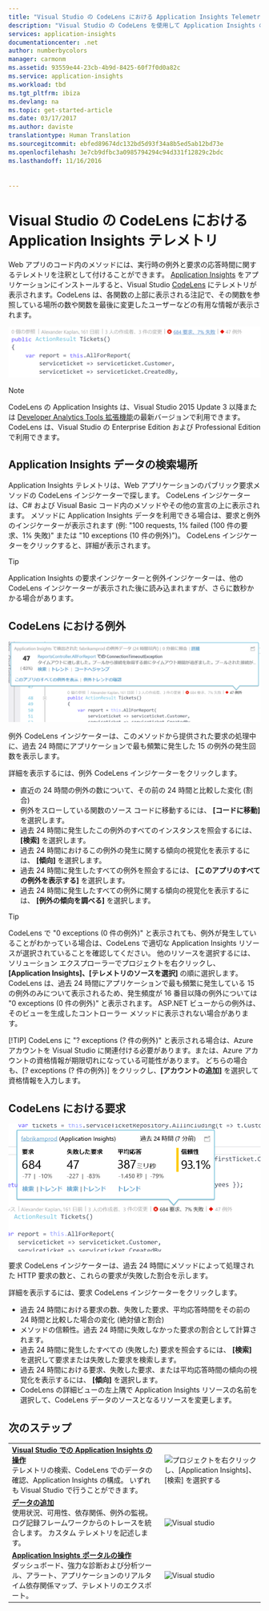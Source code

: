 ```yaml
---
title: "Visual Studio の CodeLens における Application Insights Telemetry | Microsoft Docs"
description: "Visual Studio の CodeLens を使用して Application Insights の要求と例外のテレメトリにすばやくアクセスします。"
services: application-insights
documentationcenter: .net
author: numberbycolors
manager: carmonm
ms.assetid: 93559e44-23cb-4b9d-8425-60f7f0d0a82c
ms.service: application-insights
ms.workload: tbd
ms.tgt_pltfrm: ibiza
ms.devlang: na
ms.topic: get-started-article
ms.date: 03/17/2017
ms.author: daviste
translationtype: Human Translation
ms.sourcegitcommit: ebfed89674dc132bd5d93f34a8b5ed5ab12bd73e
ms.openlocfilehash: 3e7cb9dfbc3a0985794294c94d331f12829c2bdc
ms.lasthandoff: 11/16/2016


---
```

# <a name="application-insights-telemetry-in-visual-studio-codelens"></a>Visual Studio の CodeLens における Application Insights テレメトリ
Web アプリのコード内のメソッドには、実行時の例外と要求の応答時間に関するテレメトリを注釈として付けることができます。 [ Application Insights](app-insights-overview.md) をアプリケーションにインストールすると、Visual Studio [CodeLens](https://msdn.microsoft.com/library/dn269218.aspx) にテレメトリが表示されます。CodeLens は、各関数の上部に表示される注記で、その関数を参照している場所の数や関数を最後に変更したユーザーなどの有用な情報が表示されます。

![CodeLens](./media/app-insights-visual-studio-codelens/codelens-overview.png)

> [!NOTE]
> CodeLens の Application Insights は、Visual Studio 2015 Update 3 以降または [Developer Analytics Tools 拡張機能](https://visualstudiogallery.msdn.microsoft.com/82367b81-3f97-4de1-bbf1-eaf52ddc635a)の最新バージョンで利用できます。 CodeLens は、Visual Studio の Enterprise Edition および Professional Edition で利用できます。
> 
> 

## <a name="where-to-find-application-insights-data"></a>Application Insights データの検索場所
Application Insights テレメトリは、Web アプリケーションのパブリック要求メソッドの CodeLens インジケーターで探します。 CodeLens インジケーターは、C# および Visual Basic コード内のメソッドやその他の宣言の上に表示されます。 メソッドに Application Insights データを利用できる場合は、要求と例外のインジケーターが表示されます (例: "100 requests, 1% failed (100 件の要求、1% 失敗)" または "10 exceptions (10 件の例外)")。 CodeLens インジケーターをクリックすると、詳細が表示されます。 

> [!TIP]
> Application Insights の要求インジケーターと例外インジケーターは、他の CodeLens インジケーターが表示された後に読み込まれますが、さらに数秒かかる場合があります。
> 
> 

## <a name="exceptions-in-codelens"></a>CodeLens における例外
![TBD](./media/app-insights-visual-studio-codelens/codelens-exceptions.png)

例外 CodeLens インジケーターは、このメソッドから提供された要求の処理中に、過去 24 時間にアプリケーションで最も頻繁に発生した 15 の例外の発生回数を表示します。

詳細を表示するには、例外 CodeLens インジケーターをクリックします。

* 直近の 24 時間の例外の数について、その前の 24 時間と比較した変化 (割合)
* 例外をスローしている関数のソース コードに移動するには、 **[コードに移動]** を選択します。
* 過去 24 時間に発生したこの例外のすべてのインスタンスを照会するには、 **[検索]** を選択します。
* 過去 24 時間におけるこの例外の発生に関する傾向の視覚化を表示するには、 **[傾向]** を選択します。
* 過去 24 時間に発生したすべての例外を照会するには、 **[このアプリのすべての例外を表示する]** を選択します。
* 過去 24 時間に発生したすべての例外に関する傾向の視覚化を表示するには、 **[例外の傾向を調べる]** を選択します。 

> [!TIP]
> CodeLens で "0 exceptions (0 件の例外)" と表示されても、例外が発生していることがわかっている場合は、CodeLens で適切な Application Insights リソースが選択されていることを確認してください。 他のリソースを選択するには、ソリューション エクスプローラーでプロジェクトを右クリックし、**[Application Insights]、[テレメトリのソースを選択]** の順に選択します。 CodeLens は、過去 24 時間にアプリケーションで最も頻繁に発生している 15 の例外のみについて表示されるため、発生頻度が 16 番目以降の例外については "0 exceptions (0 件の例外)" と表示されます。 ASP.NET ビューからの例外は、そのビューを生成したコントローラー メソッドに表示されない場合があります。
> 
> [!TIP]
> CodeLens に "? exceptions (? 件の例外)" と表示される場合は、Azure アカウントを Visual Studio に関連付ける必要があります。または、Azure アカウントの資格情報が期限切れになっている可能性があります。 どちらの場合も、[? exceptions (? 件の例外)] をクリックし、**[アカウントの追加]** を選択して資格情報を入力します。
> 
> 

## <a name="requests-in-codelens"></a>CodeLens における要求
![TBD](./media/app-insights-visual-studio-codelens/codelens-requests.png)

要求 CodeLens インジケーターは、過去 24 時間にメソッドによって処理された HTTP 要求の数と、これらの要求が失敗した割合を示します。

詳細を表示するには、要求 CodeLens インジケーターをクリックします。

* 過去 24 時間における要求の数、失敗した要求、平均応答時間をその前の 24 時間と比較した場合の変化 (絶対値と割合)
* メソッドの信頼性。過去 24 時間に失敗しなかった要求の割合として計算されます。
* 過去 24 時間に発生したすべての (失敗した) 要求を照会するには、 **[検索]** を選択して要求または失敗した要求を検索します。
* 過去 24 時間における要求、失敗した要求、または平均応答時間の傾向の視覚化を表示するには、 **[傾向]** を選択します。
* CodeLens の詳細ビューの左上隅で Application Insights リソースの名前を選択して、CodeLens データのソースとなるリソースを変更します。

## <a name="next"></a>次のステップ
|  |  |
| --- | --- |
| **[Visual Studio での Application Insights の操作](app-insights-visual-studio.md)**<br/>テレメトリの検索、CodeLens でのデータの確認、Application Insights の構成。 いずれも Visual Studio で行うことができます。 |![プロジェクトを右クリックし、[Application Insights]、[検索] を選択する](./media/app-insights-visual-studio-codelens/34.png) |
| **[データの追加](app-insights-asp-net-more.md)**<br/>使用状況、可用性、依存関係、例外の監視。 ログ記録フレームワークからのトレースを統合します。 カスタム テレメトリを記述します。 |![Visual studio](./media/app-insights-visual-studio-codelens/64.png) |
| **[Application Insights ポータルの操作](app-insights-dashboards.md)**<br/>ダッシュボード、強力な診断および分析ツール、アラート、アプリケーションのリアルタイム依存関係マップ、テレメトリのエクスポート。 |![Visual studio](./media/app-insights-visual-studio-codelens/62.png) |


